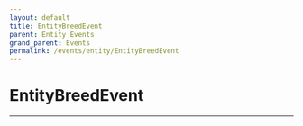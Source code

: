 ```yaml
---
layout: default
title: EntityBreedEvent
parent: Entity Events
grand_parent: Events
permalink: /events/entity/EntityBreedEvent
---
```


# EntityBreedEvent

---
